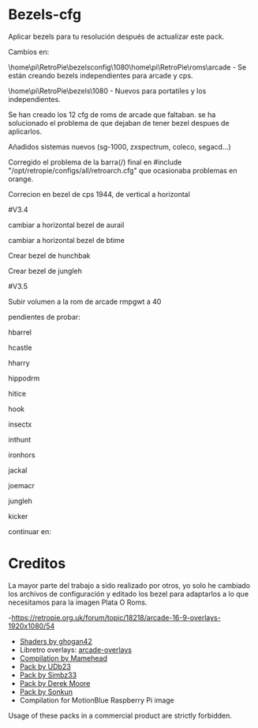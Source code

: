 # Bezels-cfg

Aplicar bezels para tu resolución después de actualizar este pack.

Cambios en:

\home\pi\RetroPie\bezelsconfig\1080\home\pi\RetroPie\roms\arcade - Se están creando bezels independientes para arcade y cps.

\home\pi\RetroPie\bezels\1080 - Nuevos para portatiles y los independientes.

Se han creado los 12 cfg de roms de arcade que faltaban. se ha solucionado el problema de que dejaban de tener bezel  despues de aplicarlos.

Añadidos sistemas nuevos (sg-1000, zxspectrum, coleco, segacd...)

Corregido el problema de la barra(/) final en #include "/opt/retropie/configs/all/retroarch.cfg" que ocasionaba problemas en orange.

Correcion en bezel de cps 1944, de vertical a horizontal

#V3.4

cambiar a horizontal bezel de aurail

cambiar a horizontal bezel de btime

Crear bezel de hunchbak

Crear bezel de jungleh

#V3.5

Subir volumen a la rom de arcade rmpgwt a 40


pendientes de probar:


hbarrel

hcastle

hharry

hippodrm

hitice

hook

insectx

inthunt

ironhors

jackal

joemacr

jungleh

kicker






continuar en:




# Creditos

La mayor parte del trabajo a sido realizado por otros, yo solo he cambiado los archivos de configuración
y editado los bezel para adaptarlos a lo que necesitamos para la imagen Plata O Roms.

-https://retropie.org.uk/forum/topic/18218/arcade-16-9-overlays-1920x1080/54
- [Shaders by ghogan42](https://retropie.org.uk/forum/topic/13356/)
- Libretro overlays: [arcade-overlays](https://github.com/libretro/arcade-overlays)
- [Compilation by Mamehead](https://drive.google.com/file/d/0Bxhr1yQtWWz4clMycm9kYWVoWU0/view)
- [Pack by UDb23](https://github.com/UDb23/rpie-ovl)
- [Pack by Simbz33](https://github.com/simbz33/retropie-overlay)
- [Pack by Derek Moore](https://www.youtube.com/user/oldstarscream)
- [Pack by Sonkun](https://forums.libretro.com/t/over-1000-arcade-overlays/9688/)
- Compilation for MotionBlue Raspberry Pi image

Usage of these packs in a commercial product are strictly forbidden.
